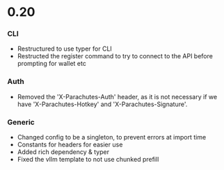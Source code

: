 
# 0.20

### CLI
- Restructured to use typer for CLI
- Restructed the register command to try to connect to the API before prompting for wallet etc

### Auth
- Removed the 'X-Parachutes-Auth' header, as it is not necessary if we have 'X-Parachutes-Hotkey' and 'X-Parachutes-Signature'.

### Generic
- Changed config to be a singleton, to prevent errors at import time
- Constants for headers for easier use
- Added rich dependency & typer
- Fixed the vllm template to not use chunked prefill
